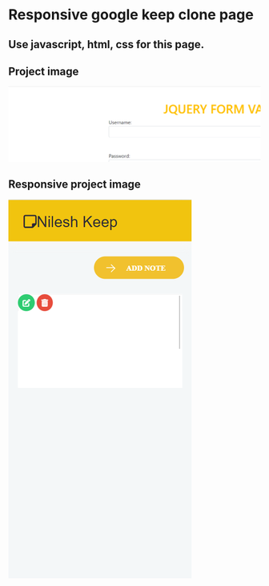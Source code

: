 # Responsive google keep clone page
## Use javascript, html, css for this page.
## Project image
![project image](project_image.png?raw=true "google keep clone")
## Responsive project image
![project image](responsive_project_image.png?raw=true "google keep clone")